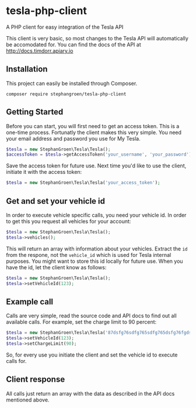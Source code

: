 # tesla-php-client
A PHP client for easy integration of the Tesla API

This client is very basic, so most changes to the Tesla API will automatically be accomodated for. You can find the docs of the API at http://docs.timdorr.apiary.io


## Installation
This project can easily be installed through Composer.

```
composer require stephangroen/tesla-php-client
```

## Getting Started
Before you can start, you will first need to get an access token. This is a one-time process. Fortunatly the client makes this very simple. You need your email address and password you use for My Tesla.
```php
$tesla = new StephanGroen\Tesla\Tesla();
$accessToken = $tesla->getAccessToken('your_username', 'your_password');
```
Save the access token for future use. Next time you'd like to use the client, initiate it with the access token:
```php
$tesla = new StephanGroen\Tesla\Tesla('your_access_token');
```
## Get and set your vehicle id
In order to execute vehicle specific calls, you need your vehicle id. In order to get this you request all vehicles for your account:
```php
$tesla = new StephanGroen\Tesla\Tesla();
$tesla->vehicles();
```
This will return an array with information about your vehicles. Extract the `id` from the respone, not the `vehicle_id` which is used for Tesla internal purposes. You might want to store this id locally for future use. When you have the id, let the client know as follows:
```php
$tesla = new StephanGroen\Tesla\Tesla();
$tesla->setVehicleId(123);
```

## Example call
Calls are very simple, read the source code and API docs to find out all available calls. For example, set the charge limit to 90 percent:
```php
$tesla = new StephanGroen\Tesla\Tesla('87dsfg76sdfg765sdfg765dsfg76fgds76');
$tesla->setVehicleId(123);
$tesla->setChargeLimit(90);
```
So, for every use you initiate the client and set the vehicle id to execute calls for.

## Client response
All calls just return an array with the data as described in the API docs mentioned above.
